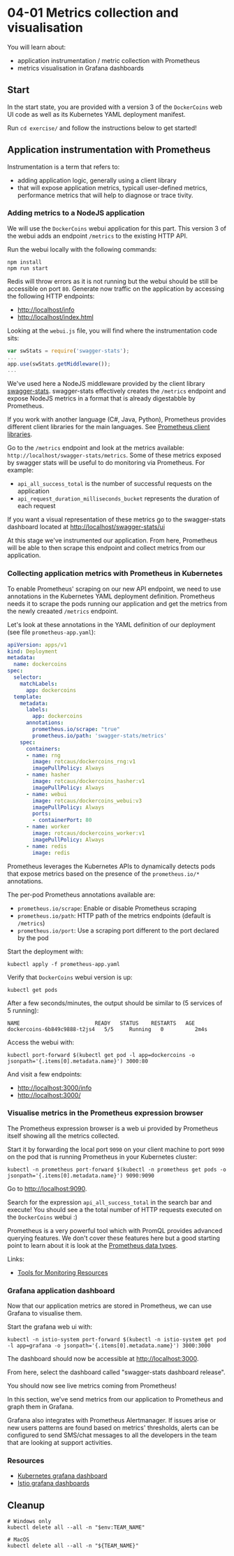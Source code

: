 # 04-01 Metrics collection and visualisation

You will learn about:

* application instrumentation / metric collection with Prometheus
* metrics visualisation in Grafana dashboards

## Start

In the start state, you are provided with a version 3 of the `DockerCoins` web UI code as well as its Kubernetes YAML deployment manifest.

Run `cd exercise/` and follow the instructions below to get started!

## Application instrumentation with Prometheus

Instrumentation is a term that refers to:

* adding application logic, generally using a client library
* that will expose application metrics, typicall user-defined metrics, performance metrics that will help to diagnose or trace tivity.

### Adding metrics to a NodeJS application

We will use the `DockerCoins` webui application for this part. This version 3 of the webui adds an endpoint `/metrics` to the existing HTTP API.

Run the webui locally with the following commands:

```console
npm install
npm run start
```

Redis will throw errors as it is not running but the webui should be still be accessible on port `80`. Generate now traffic on the application by accessing the following HTTP endpoints:

* <http://localhost/info>
* <http://localhost/index.html>

Looking at the `webui.js` file, you will find where the instrumentation code sits:

```js
var swStats = require('swagger-stats');
...
app.use(swStats.getMiddleware());
...
```

We've used here a NodeJS middleware provided by the client library [swagger-stats](http://swaggerstats.io/docs.html). swagger-stats effectively creates the `/metrics` endpoint and expose NodeJS metrics in a format that is already digestabble by Prometheus.

If you work with another language (C#, Java, Python), Prometheus provides different client libraries for the main languages. See [Prometheus client libraries](https://prometheus.io/docs/instrumenting/clientlibs/).

Go to the `/metrics` endpoint and look at the metrics available: `http://localhost/swagger-stats/metrics`.
Some of these metrics exposed by swagger stats will be useful to do monitoring via Prometheus. For example:

* `api_all_success_total` is the number of successful requests on the application
* `api_request_duration_milliseconds_bucket` represents the duration of each request

If you want a visual representation of these metrics go to the swagger-stats dashboard located at <http://localhost/swagger-stats/ui>

At this stage we've instrumented our application. From here, Prometheus will be able to then scrape this endpoint and collect metrics from our application.

### Collecting application metrics with Prometheus in Kubernetes

To enable Prometheus' scraping on our new API endpoint, we need to use annotations in the Kubernetes YAML deployment definition. Prometheus needs it to scrape the pods running our application and get the metrics from the newly creaated `/metrics` endpoint.

Let's look at these annotations in the YAML definition of our deployment (see file `prometheus-app.yaml`):

```yaml
apiVersion: apps/v1
kind: Deployment
metadata:
  name: dockercoins
spec:
  selector:
    matchLabels:
      app: dockercoins
  template:
    metadata:
      labels:
        app: dockercoins
      annotations:
        prometheus.io/scrape: "true"
        prometheus.io/path: 'swagger-stats/metrics'
    spec:
      containers:
      - name: rng
        image: rotcaus/dockercoins_rng:v1
        imagePullPolicy: Always
      - name: hasher
        image: rotcaus/dockercoins_hasher:v1
        imagePullPolicy: Always
      - name: webui
        image: rotcaus/dockercoins_webui:v3
        imagePullPolicy: Always
        ports:
        - containerPort: 80
      - name: worker
        image: rotcaus/dockercoins_worker:v1
        imagePullPolicy: Always
      - name: redis
        image: redis
```

Prometheus leverages the Kubernetes APIs to dynamically detects pods that expose metrics based on the presence of the `prometheus.io/*` annotations.

The per-pod Prometheus annotations available are:

* `prometheus.io/scrape`: Enable or disable Prometheus scraping
* `prometheus.io/path`: HTTP path of the metrics endpoints (default is `/metrics`)
* `prometheus.io/port`: Use a scraping port different to the port declared by the pod

Start the deployment with:

```console
kubectl apply -f prometheus-app.yaml
```

Verify that `DockerCoins` webui version is up:

```console
kubectl get pods
```

After a few seconds/minutes, the output should be similar to (5 services of 5 running):

```output
NAME                        READY   STATUS    RESTARTS   AGE
dockercoins-6b849c9888-t2js4   5/5     Running   0          2m4s
```

Access the webui with:

```console
kubectl port-forward $(kubectl get pod -l app=dockercoins -o jsonpath='{.items[0].metadata.name}') 3000:80
```

And visit a few endpoints:

* <http://localhost:3000/info>
* <http://localhost:3000/>

### Visualise metrics in the Prometheus expression browser

The Prometheus expression browser is a web ui provided by Prometheus itself showing all the metrics collected.

Start it by forwarding the local port `9090` on your client machine to port `9090` on the pod that is running Prometheus in your Kubernetes cluster:

```console
kubectl -n prometheus port-forward $(kubectl -n prometheus get pods -o jsonpath='{.items[0].metadata.name}') 9090:9090
```

Go to <http://localhost:9090>.

Search for the expression `api_all_success_total` in the search bar and execute! You should see a the total number of HTTP requests executed on the `DockerCoins` webui :)

Prometheus is a very powerful tool which with PromQL provides advanced querying features. We don't cover these features here but a good starting point to learn about it is look at the [Prometheus data types](https://prometheus.io/docs/prometheus/latest/querying/basics/).

Links:

* [Tools for Monitoring Resources](https://kubernetes.io/docs/tasks/debug-application-cluster/resource-usage-monitoring/)

### Grafana application dashboard

Now that our application metrics are stored in Prometheus, we can use Grafana to visualise them.

Start the grafana web ui with:

```console
kubectl -n istio-system port-forward $(kubectl -n istio-system get pod -l app=grafana -o jsonpath='{.items[0].metadata.name}') 3000:3000
```

The dashboard should now be accessible at <http://localhost:3000>.

From here, select the dashboard called "swagger-stats dashboard release".

You should now see live metrics coming from Prometheus!

In this section, we've send metrics from our application to Prometheus and graph them in Grafana.

Grafana also integrates with Prometheus Alertmanager. If issues arise or new users patterns are found based on metrics' thresholds,  alerts can be configured to send SMS/chat messages to all the developers in the team that are looking at support activities.

### Resources

* [Kubernetes grafana dashboard](https://github.com/Thakurvaibhav/k8s/tree/master/monitoring/dashboards)
* [Istio grafana dashboards](https://istio.io/docs/tasks/observability/metrics/using-istio-dashboard/)

## Cleanup

```console
# Windows only
kubectl delete all --all -n "$env:TEAM_NAME"

# MacOS
kubectl delete all --all -n "${TEAM_NAME}"
```
